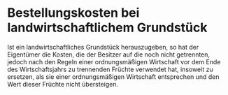 # Bestellungskosten bei landwirtschaftlichem Grundstück

Ist ein landwirtschaftliches Grundstück herauszugeben, so hat der Eigentümer die Kosten, die der Besitzer auf die noch nicht getrennten, jedoch nach den Regeln einer ordnungsmäßigen Wirtschaft vor dem Ende des Wirtschaftsjahrs zu trennenden Früchte verwendet hat, insoweit zu ersetzen, als sie einer ordnungsmäßigen Wirtschaft entsprechen und den Wert dieser Früchte nicht übersteigen. 

